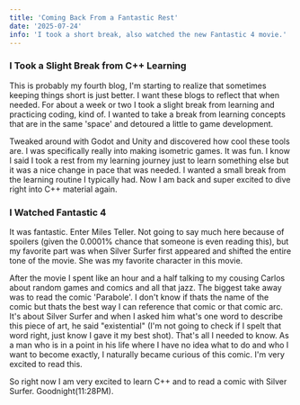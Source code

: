 ```yaml
---
title: 'Coming Back From a Fantastic Rest'
date: '2025-07-24'
info: 'I took a short break, also watched the new Fantastic 4 movie.'
---
```

### I Took a Slight Break from C++ Learning

This is probably my fourth blog, I'm starting to realize that sometimes keeping things short is just better. I want these blogs to reflect that when needed. For about a week or two I took a slight break from learning and practicing coding, kind of. I wanted to take a break from learning concepts that are in the same 'space' and detoured a little to game development. 

Tweaked around with Godot and Unity and discovered how cool these tools are. I was specifically really into making isometric games. It was fun. I know I said I took a rest from my learning journey just to learn something else but it was a nice change in pace that was needed. I wanted a small break from the learning routine I typically had. Now I am back and super excited to dive right into C++ material again.

### I Watched Fantastic 4

It was fantastic. Enter Miles Teller. Not going to say much here because of spoilers (given the 0.0001% chance that someone is even reading this), but my favorite part was when Silver Surfer first appeared and shifted the entire tone of the movie. She was my favorite character in this movie. 

After the movie I spent like an hour and a half talking to my cousing Carlos about random games and comics and all that jazz. The biggest take away was to read the comic 'Parabole'. I don't know if thats the name of the comic but thats the best way I can reference that comic or that comic arc. It's about Silver Surfer and when I asked him what's one word to describe this piece of art, he said "existential" (I'm not going to check if I spelt that word right, just know I gave it my best shot). That's all I needed to know. As a man who is in a point in his life where I have no idea what to do and who I want to become exactly, I naturally became curious of this comic. I'm very excited to read this. 

So right now I am very excited to learn C++ and to read a comic with Silver Surfer. Goodnight(11:28PM).